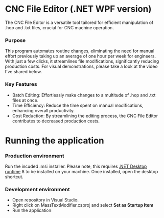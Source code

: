# CNC File Editor (.NET WPF version)
The CNC File Editor is a versatile tool tailored for efficient 
manipulation of .hop and .txt files, crucial for CNC machine 
operation.

### Purpose
This program automates routine changes, eliminating the need for
manual effort previously taking up an average of one hour per 
week for engineers. With just a few clicks, it streamlines file 
modifications, significantly reducing production costs.  For visual
demonstrations, please take a look at the video I've shared below.

### Key Features
- Batch Editing: Effortlessly make changes to a multitude of .hop and .txt files at once.
- Time Efficiency: Reduce the time spent on manual modifications, enhancing overall productivity.
- Cost Reduction: By streamlining the editing process, the CNC File Editor contributes to decreased production costs.

# Running the application
### Production environment
Run the incuded .msi installer. Please note, this requires
[.NET Desktop runtime](https://dotnet.microsoft.com/en-us/download/dotnet/8.0) 8 to be installed on your machine. 
Once installed, open the desktop shortcut.

### Development environment
- Open repository in Visual Studio.
- Right click on MassTextModifier.csproj and select **Set as Startup Item**
- Run the application